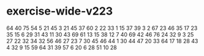 # exercise-wide-v223
64
40
75
54
5
21
45
3
21
45
37
60
2
22
33
1
15
37
39
3
2
67
23
46
35
17
23
35
15
6
29
31
43
11
30
43
69
61
13
15
38
12
7
40
69
42
46
76
24
32
9
3
25
27
22
32
34
32
56
46
27
23
7
30
45
46
44
1
30
44
47
20
33
64
17
18
28
43
4
32
9
15
59
64
31
39
57
6
20
6
28
51
10
28
